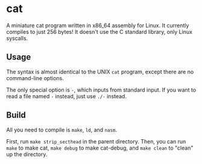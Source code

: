 # cat
A miniature cat program written in x86_64 assembly for Linux. It currently compiles to just 256 bytes!
It doesn't use the C standard library, only Linux syscalls.

## Usage
The syntax is almost identical to the UNIX `cat` program, except there are no command-line options.

The only special option is `-`, which inputs from standard input.
If you want to read a file named `-` instead, just use `./-` instead.

## Build
All you need to compile is `make`, `ld`, and `nasm`.

First, run `make strip_secthead` in the parent directory.
Then, you can run `make` to make cat, `make debug` to make cat-debug, and `make clean` to "clean" up the directory.

